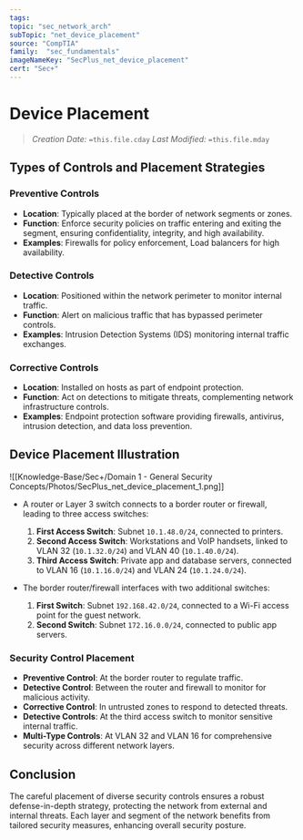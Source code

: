 ```yaml
---
tags:
topic: "sec_network_arch"
subTopic: "net_device_placement"
source: "CompTIA"
family:  "sec_fundamentals"
imageNameKey: "SecPlus_net_device_placement" 
cert: "Sec+"
---
```

# Device Placement
> *Creation Date:* `=this.file.cday`
> *Last Modified:* `=this.file.mday`
## Types of Controls and Placement Strategies

### Preventive Controls
- **Location**: Typically placed at the border of network segments or zones.
- **Function**: Enforce security policies on traffic entering and exiting the segment, ensuring confidentiality, integrity, and high availability.
- **Examples**: Firewalls for policy enforcement, Load balancers for high availability.

### Detective Controls
- **Location**: Positioned within the network perimeter to monitor internal traffic.
- **Function**: Alert on malicious traffic that has bypassed perimeter controls.
- **Examples**: Intrusion Detection Systems (IDS) monitoring internal traffic exchanges.

### Corrective Controls
- **Location**: Installed on hosts as part of endpoint protection.
- **Function**: Act on detections to mitigate threats, complementing network infrastructure controls.
- **Examples**: Endpoint protection software providing firewalls, antivirus, intrusion detection, and data loss prevention.

## Device Placement Illustration

![[Knowledge-Base/Sec+/Domain 1 - General Security Concepts/Photos/SecPlus_net_device_placement_1.png]]

- A router or Layer 3 switch connects to a border router or firewall, leading to three access switches:
  1. **First Access Switch**: Subnet `10.1.48.0/24`, connected to printers.
  2. **Second Access Switch**: Workstations and VoIP handsets, linked to VLAN 32 (`10.1.32.0/24`) and VLAN 40 (`10.1.40.0/24`).
  3. **Third Access Switch**: Private app and database servers, connected to VLAN 16 (`10.1.16.0/24`) and VLAN 24 (`10.1.24.0/24`).

- The border router/firewall interfaces with two additional switches:
  1. **First Switch**: Subnet `192.168.42.0/24`, connected to a Wi-Fi access point for the guest network.
  2. **Second Switch**: Subnet `172.16.0.0/24`, connected to public app servers.

### Security Control Placement
- **Preventive Control**: At the border router to regulate traffic.
- **Detective Control**: Between the router and firewall to monitor for malicious activity.
- **Corrective Control**: In untrusted zones to respond to detected threats.
- **Detective Controls**: At the third access switch to monitor sensitive internal traffic.
- **Multi-Type Controls**: At VLAN 32 and VLAN 16 for comprehensive security across different network layers.

## Conclusion
The careful placement of diverse security controls ensures a robust defense-in-depth strategy, protecting the network from external and internal threats. Each layer and segment of the network benefits from tailored security measures, enhancing overall security posture.

